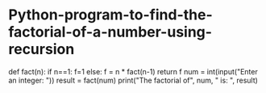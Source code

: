 # Python-program-to-find-the-factorial-of-a-number-using-recursion

def fact(n):
    if n==1:
        f=1
    else:
        f = n * fact(n-1)
    return f
num = int(input("Enter an integer: "))
result = fact(num)
print("The factorial of", num, " is: ", result)
